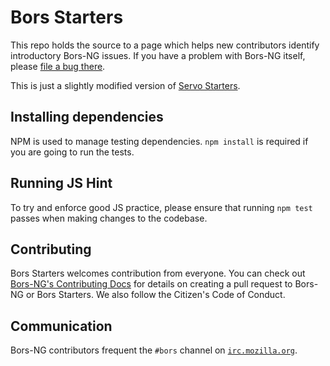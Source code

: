 # Bors Starters

This repo holds the source to a page which helps new contributors identify
introductory Bors-NG issues. If you have a problem with Bors-NG itself, please
[file a bug there](https://github.com/bors-ng/bors-ng/issues/new).

This is just a slightly modified version of [Servo Starters].

[Servo Starters]: https://github.com/servo/servo-starters

## Installing dependencies

NPM is used to manage testing dependencies. `npm install` is required if you
are going to run the tests.

## Running JS Hint

To try and enforce good JS practice, please ensure that running `npm test`
passes when making changes to the codebase.

## Contributing

Bors Starters welcomes contribution from everyone. You can check out
[Bors-NG's Contributing Docs](https://github.com/bors-ng/bors-ng/blob/master/CONTRIBUTING.md) for details on creating a
pull request to Bors-NG or Bors Starters.  We also follow the
Citizen's Code of Conduct.

## Communication

Bors-NG contributors frequent the `#bors` channel on [`irc.mozilla.org`](https://wiki.mozilla.org/IRC).
